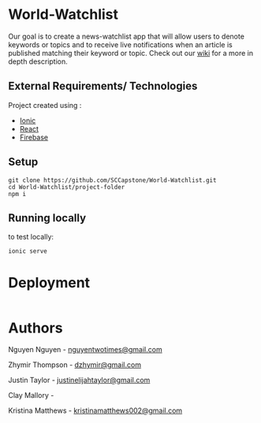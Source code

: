 # World-Watchlist

Our goal is to create a news-watchlist app that will allow users to denote keywords or topics and to receive live notifications when an article is published matching their keyword or topic. Check out our [wiki](https://github.com/SCCapstone/World-Watchlist/wiki/Project-Description) for a more in depth description. 

## External Requirements/ Technologies

Project created using :

- [Ionic](https://ionicframework.com/)
- [React](https://ionicframework.com/docs/react)
- [Firebase](https://firebase.google.com/)

## Setup

 ``` 
 git clone https://github.com/SCCapstone/World-Watchlist.git
 cd World-Watchlist/project-folder
 npm i 
 ```

## Running locally

to test locally: 

 ``` 
ionic serve
 ```
# Deployment

 ```
 
 ```

# Authors

Nguyen Nguyen - nguyentwotimes@gmail.com

Zhymir Thompson - dzhymir@gmail.com

Justin Taylor - justinelijahtaylor@gmail.com

Clay Mallory - 

Kristina Matthews - kristinamatthews002@gmail.com

